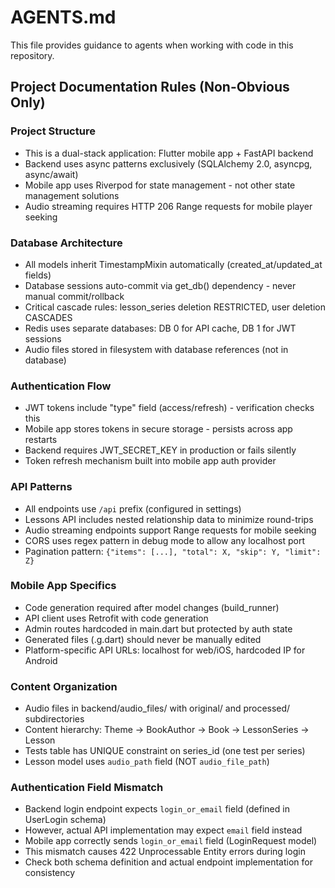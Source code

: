 # AGENTS.md

This file provides guidance to agents when working with code in this repository.

## Project Documentation Rules (Non-Obvious Only)

### Project Structure
- This is a dual-stack application: Flutter mobile app + FastAPI backend
- Backend uses async patterns exclusively (SQLAlchemy 2.0, asyncpg, async/await)
- Mobile app uses Riverpod for state management - not other state management solutions
- Audio streaming requires HTTP 206 Range requests for mobile player seeking

### Database Architecture
- All models inherit TimestampMixin automatically (created_at/updated_at fields)
- Database sessions auto-commit via get_db() dependency - never manual commit/rollback
- Critical cascade rules: lesson_series deletion RESTRICTED, user deletion CASCADES
- Redis uses separate databases: DB 0 for API cache, DB 1 for JWT sessions
- Audio files stored in filesystem with database references (not in database)

### Authentication Flow
- JWT tokens include "type" field (access/refresh) - verification checks this
- Mobile app stores tokens in secure storage - persists across app restarts
- Backend requires JWT_SECRET_KEY in production or fails silently
- Token refresh mechanism built into mobile app auth provider

### API Patterns
- All endpoints use `/api` prefix (configured in settings)
- Lessons API includes nested relationship data to minimize round-trips
- Audio streaming endpoints support Range requests for mobile seeking
- CORS uses regex pattern in debug mode to allow any localhost port
- Pagination pattern: `{"items": [...], "total": X, "skip": Y, "limit": Z}`

### Mobile App Specifics
- Code generation required after model changes (build_runner)
- API client uses Retrofit with code generation
- Admin routes hardcoded in main.dart but protected by auth state
- Generated files (.g.dart) should never be manually edited
- Platform-specific API URLs: localhost for web/iOS, hardcoded IP for Android

### Content Organization
- Audio files in backend/audio_files/ with original/ and processed/ subdirectories
- Content hierarchy: Theme → BookAuthor → Book → LessonSeries → Lesson
- Tests table has UNIQUE constraint on series_id (one test per series)
- Lesson model uses `audio_path` field (NOT `audio_file_path`)

### Authentication Field Mismatch
- Backend login endpoint expects `login_or_email` field (defined in UserLogin schema)
- However, actual API implementation may expect `email` field instead
- Mobile app correctly sends `login_or_email` field (LoginRequest model)
- This mismatch causes 422 Unprocessable Entity errors during login
- Check both schema definition and actual endpoint implementation for consistency